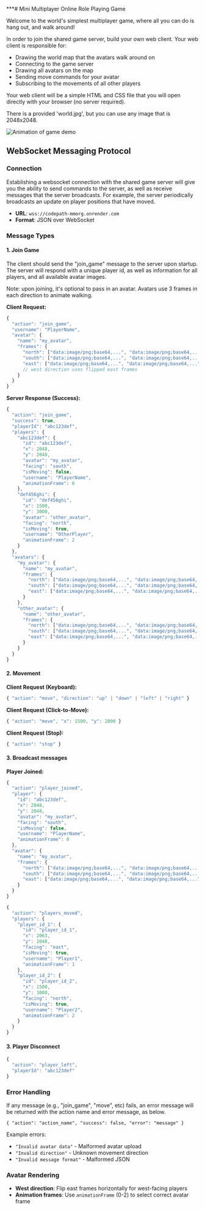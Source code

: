 ***# Mini Multiplayer Online Role Playing Game

Welcome to the world's simplest multiplayer game, where all you can do is hang out, and walk around!

In order to join the shared game server, build your own web client. Your web client is responsible for:

- Drawing the world map that the avatars walk around on
- Connecting to the game server
- Drawing all avatars on the map
- Sending move commands for your avatar
- Subscribing to the movements of all other players

Your web client will be a simple HTML and CSS file that you will open directly with your browser (no server required).

There is a provided 'world.jpg', but you can use any image that is 2048x2048.

![Animation of game demo](mmorpg.gif)

## WebSocket Messaging Protocol

### Connection

Establishing a websocket connection with the shared game server will give you the ability to send commands to the server, as well as receive messages that the server broadcasts. For example, the server periodically broadcasts an update on player positions that have moved.

- **URL**: `wss://codepath-mmorg.onrender.com`
- **Format**: JSON over WebSocket

### Message Types

#### 1. Join Game

The client should send the "join_game" message to the server upon startup. The server will respond with a unique player id, as well as information for all players, and all available avatar images.

Note: upon joining, it's optional to pass in an avatar. Avatars use 3 frames in each direction to animate walking.

**Client Request:**
```javascript
{
  "action": "join_game",
  "username": "PlayerName",
  "avatar": {
    "name": "my_avatar",
    "frames": {
      "north": ["data:image/png;base64,...", "data:image/png;base64,..."],
      "south": ["data:image/png;base64,...", "data:image/png;base64,..."],
      "east": ["data:image/png;base64,...", "data:image/png;base64,..."]
      // west direction uses flipped east frames
    }
  }
}
```

**Server Response (Success):**
```javascript
{
  "action": "join_game",
  "success": true,
  "playerId": "abc123def",
  "players": {
    "abc123def": {
      "id": "abc123def",
      "x": 2048,
      "y": 2048,
      "avatar": "my_avatar",
      "facing": "south",
      "isMoving": false,
      "username": "PlayerName",
      "animationFrame": 0
    },
    "def456ghi": {
      "id": "def456ghi",
      "x": 1500,
      "y": 3000,
      "avatar": "other_avatar",
      "facing": "north",
      "isMoving": true,
      "username": "OtherPlayer",
      "animationFrame": 2
    }
  },
  "avatars": {
    "my_avatar": {
      "name": "my_avatar",
      "frames": {
        "north": ["data:image/png;base64,...", "data:image/png;base64,..."],
        "south": ["data:image/png;base64,...", "data:image/png;base64,..."],
        "east": ["data:image/png;base64,...", "data:image/png;base64,..."]
      }
    },
    "other_avatar": {
      "name": "other_avatar",
      "frames": {
        "north": ["data:image/png;base64,...", "data:image/png;base64,..."],
        "south": ["data:image/png;base64,...", "data:image/png;base64,..."],
        "east": ["data:image/png;base64,...", "data:image/png;base64,..."]
      }
    }
  }
}
```

#### 2. Movement

**Client Request (Keyboard):**
```javascript
{ "action": "move", "direction": "up" | "down" | "left" | "right" }
```

**Client Request (Click-to-Move):**
```javascript
{ "action": "move", "x": 1500, "y": 2000 }
```

**Client Request (Stop):**
```javascript
{ "action": "stop" }
```

#### 3. Broadcast messages

**Player Joined:**
```javascript
{
  "action": "player_joined",
  "player": {
    "id": "abc123def",
    "x": 2048,
    "y": 2048,
    "avatar": "my_avatar",
    "facing": "south",
    "isMoving": false,
    "username": "PlayerName",
    "animationFrame": 0
  },
  "avatar": {
    "name": "my_avatar",
    "frames": {
      "north": ["data:image/png;base64,...", "data:image/png;base64,..."],
      "south": ["data:image/png;base64,...", "data:image/png;base64,..."],
      "east": ["data:image/png;base64,...", "data:image/png;base64,..."]
    }
  }
}
```

```javascript
{
  "action": "players_moved",
  "players": {
    "player_id_1": {
      "id": "player_id_1",
      "x": 2063,
      "y": 2048,
      "facing": "east",
      "isMoving": true,
      "username": "Player1",
      "animationFrame": 1
    },
    "player_id_2": {
      "id": "player_id_2", 
      "x": 1500,
      "y": 3000,
      "facing": "north",
      "isMoving": true,
      "username": "Player2",
      "animationFrame": 2
    }
  }
}
```

#### 3. Player Disconnect

```javascript
{
  "action": "player_left",
  "playerId": "abc123def"
}
```

### Error Handling

If any message (e.g., "join_game", "move", etc) fails, an error message will be returned with the action name and error message, as below.

`{ "action": "action_name", "success": false, "error": "message" }`

Example errors:
- `"Invalid avatar data"` - Malformed avatar upload
- `"Invalid direction"` - Unknown movement direction
- `"Invalid message format"` - Malformed JSON

### Avatar Rendering

- **West direction**: Flip east frames horizontally for west-facing players
- **Animation frames**: Use `animationFrame` (0-2) to select correct avatar frame

